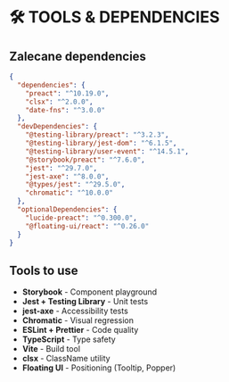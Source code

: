 # 🛠️ TOOLS & DEPENDENCIES

## Zalecane dependencies

```json
{
  "dependencies": {
    "preact": "^10.19.0",
    "clsx": "^2.0.0",
    "date-fns": "^3.0.0"
  },
  "devDependencies": {
    "@testing-library/preact": "^3.2.3",
    "@testing-library/jest-dom": "^6.1.5",
    "@testing-library/user-event": "^14.5.1",
    "@storybook/preact": "^7.6.0",
    "jest": "^29.7.0",
    "jest-axe": "^8.0.0",
    "@types/jest": "^29.5.0",
    "chromatic": "^10.0.0"
  },
  "optionalDependencies": {
    "lucide-preact": "^0.300.0",
    "@floating-ui/react": "^0.26.0"
  }
}
```

## Tools to use

- **Storybook** - Component playground
- **Jest + Testing Library** - Unit tests
- **jest-axe** - Accessibility tests
- **Chromatic** - Visual regression
- **ESLint + Prettier** - Code quality
- **TypeScript** - Type safety
- **Vite** - Build tool
- **clsx** - ClassName utility
- **Floating UI** - Positioning (Tooltip, Popper)